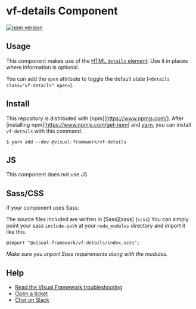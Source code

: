 # vf-details Component

[![npm version](https://badge.fury.io/js/%40visual-framework%2Fvf-details.svg)](https://badge.fury.io/js/%40visual-framework%2Fvf-details)

## Usage

This component makes use of the [HTML `details` element](https://developer.mozilla.org/en-US/docs/Web/HTML/Element/details#attr-open). Use it in places where information is optional.

You can add the `open` attribute to toggle the default state (`<details class="vf-details" open>`).

## Install

This repository is distributed with [npm][https://www.npmjs.com/]. After [installing npm][https://www.npmjs.com/get-npm] and [yarn](https://classic.yarnpkg.com/en/docs/install), you can install `vf-details` with this command.

```
$ yarn add --dev @visual-framework/vf-details
```

## JS

This component does not use JS.

## Sass/CSS

If your component uses Sass:

The source files included are written in [Sass][sass] (`scss`) You can simply point your sass `include-path` at your `node_modules` directory and import it like this.

```
@import "@visual-framework/vf-details/index.scss";
```

_Make sure you import Sass requirements along with the modules._

## Help

- [Read the Visual Framework troubleshooting](https://visual-framework.github.io/vf-welcome/troubleshooting/)
- [Open a ticket](https://github.com/visual-framework/vf-core/issues)
- [Chat on Slack](https://join.slack.com/t/visual-framework/shared_invite/enQtNDAxNzY0NDg4NTY0LWFhMjEwNGY3ZTk3NWYxNWVjOWQ1ZWE4YjViZmY1YjBkMDQxMTNlNjQ0N2ZiMTQ1ZTZiMGM4NjU5Y2E0MjM3ZGQ)
